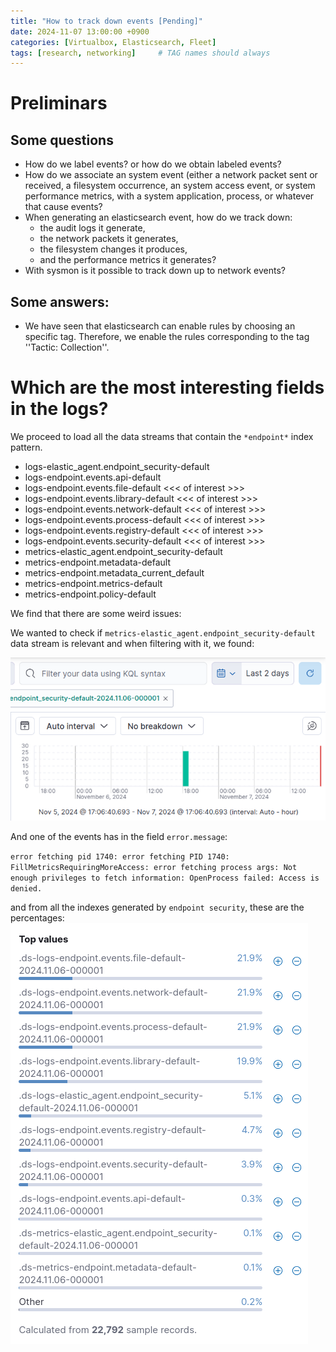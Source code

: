 ```yaml
---
title: "How to track down events [Pending]"
date: 2024-11-07 13:00:00 +0900
categories: [Virtualbox, Elasticsearch, Fleet]
tags: [research, networking]     # TAG names should always 
---
```


# Preliminars

## Some questions
- How do we label events? or how do we obtain labeled events?
- How do we associate an system event (either a network packet sent or received, a filesystem occurrence, an system access event, or system performance metrics, with a system application, process, or whatever that cause events?
- When generating an elasticsearch event, how do we track down:
    - the audit logs it generate, 
    - the network packets it generates, 
    - the filesystem changes it produces, 
    - and the performance metrics it generates?
- With sysmon is it possible to track down up to network events?
## Some answers:

- We have seen that elasticsearch can enable rules by choosing an specific tag. Therefore, we enable the rules corresponding to the tag ''Tactic: Collection''.

# Which are the most interesting fields in the logs?

We proceed to load all the data streams that contain the `*endpoint*` index pattern.

- logs-elastic_agent.endpoint_security-default
- logs-endpoint.events.api-default
- logs-endpoint.events.file-default  <<< of interest >>>
- logs-endpoint.events.library-default <<< of interest >>>
- logs-endpoint.events.network-default <<< of interest >>>
- logs-endpoint.events.process-default <<< of interest >>>
- logs-endpoint.events.registry-default <<< of interest >>>
- logs-endpoint.events.security-default <<< of interest >>>
- metrics-elastic_agent.endpoint_security-default
- metrics-endpoint.metadata-default 
- metrics-endpoint.metadata_current_default
- metrics-endpoint.metrics-default 
- metrics-endpoint.policy-default

We find that there are some weird issues:

We wanted to check if `metrics-elastic_agent.endpoint_security-default` data stream is relevant and when filtering with it, we found:

![alt text](/assets/images/elastic_agent.endpoint_security-figure.png)

And one of the events has in the field `error.message`:

`error fetching pid 1740: error fetching PID 1740: FillMetricsRequiringMoreAccess: error fetching process args: Not enough privileges to fetch information: OpenProcess failed: Access is denied.`

and from all the indexes generated by `endpoint security`, these are the percentages:
![alt text](/assets/images/index-distribution-percentages.png)
